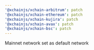 ```yaml
---
'@xchainjs/xchain-arbitrum': patch
'@xchainjs/xchain-ethereum': patch
'@xchainjs/xchain-kujira': patch
'@xchainjs/xchain-avax': patch
'@xchainjs/xchain-bsc': patch
---
```


Mainnet network set as default network
